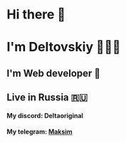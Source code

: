 # Hi there 👋
# I'm Deltovskiy 👨🏻‍💻
## I'm Web developer 📡
## Live in Russia 🇷🇺
#### My discord: Deltaoriginal
#### My telegram: <a href="https://t.me/mxmdlt">Maksim</a>

